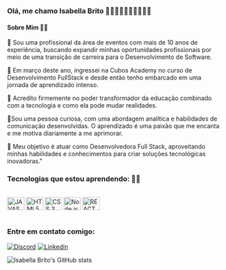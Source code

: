 ### Olá, me chamo Isabella Brito 👋🏻👋🏻👩🏻‍💻👩🏻‍💻

#### Sobre Mim 🙂🙂

📌 Sou uma profissional da área de eventos com mais de 10 anos de experiência, buscando expandir minhas oportunidades profissionais por meio de uma transição de carreira para o Desenvolvimento de Software.

📌 Em março deste ano, ingressei na Cubos Academy no curso de Desenvolvimento FullStack e desde então tenho embarcado em uma jornada de aprendizado intenso.

📌 Acredito firmemente no poder transformador da educação combinado com a tecnologia e como ela pode mudar realidades. 

📌Sou uma pessoa curiosa, com uma abordagem analítica e habilidades de comunicação desenvolvidas. O aprendizado é uma paixão que me encanta e me motiva diariamente a me aprimorar. 

📌 Meu objetivo é atuar como Desenvolvedora Full Stack, aproveitando minhas habilidades e conhecimentos para criar soluções tecnológicas inovadoras." </br>


### Tecnologias que estou aprendendo: 🧩🧩

<div style="display: inline_block"> <br/>
<img align="center" alt="JAVASCRIPT" height="30" width="40" src="https://cdn.jsdelivr.net/gh/devicons/devicon/icons/javascript/javascript-original.svg"/>
<img align="center" alt="HTML5" height="30" width="40" src="https://cdn.jsdelivr.net/gh/devicons/devicon/icons/html5/html5-original.svg"/>
<img align="center" alt="CSS 3" height="30" width="40" src="https://cdn.jsdelivr.net/gh/devicons/devicon/icons/css3/css3-original.svg"/>
<img align="center" alt="Node.js" height="30" width="40" src="https://cdn.jsdelivr.net/gh/devicons/devicon/icons/nodejs/nodejs-original.svg"/>
<img align="center" alt="REACT" height="30" width="40" src="https://cdn.jsdelivr.net/gh/devicons/devicon/icons/react/react-original.svg"/>
</div></br>

### Entre em contato comigo: 

[![Discord](	https://img.shields.io/badge/Discord-7289DA?style=for-the-badge&logo=discord&logoColor=white)](https://discord.com/channels/@me/1078394773141979247)
[![Linkedin](https://img.shields.io/badge/LinkedIn-0077B5?style=for-the-badge&logo=linkedin&logoColor=white)](https://www.linkedin.com/in/isabellabrito1/)

![Isabella Brito's GitHub stats](https://github-readme-stats.vercel.app/api?username=bellacarmobrito&show_icons=true&theme=tokyonight)









